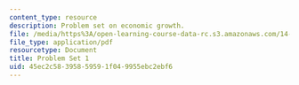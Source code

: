 ```yaml
---
content_type: resource
description: Problem set on economic growth.
file: /media/https%3A/open-learning-course-data-rc.s3.amazonaws.com/14-452-economic-growth-fall-2016/45ec2c58395859591f049955ebc2ebf6_MIT14_452F16_pset1.pdf
file_type: application/pdf
resourcetype: Document
title: Problem Set 1
uid: 45ec2c58-3958-5959-1f04-9955ebc2ebf6
---
```

